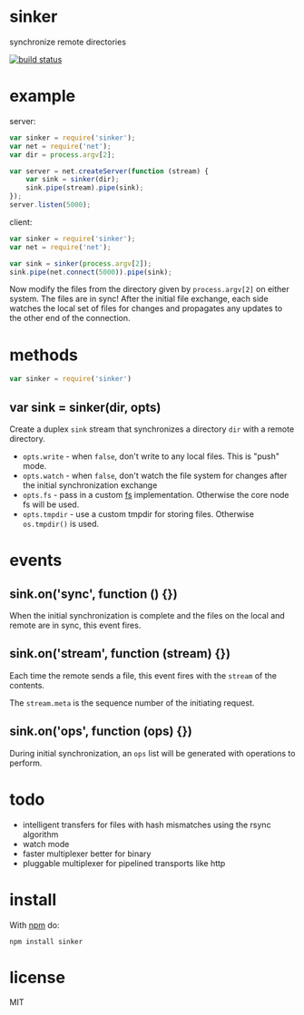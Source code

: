 # sinker

synchronize remote directories

[![build status](https://secure.travis-ci.org/substack/sinker.png)](http://travis-ci.org/substack/sinker)

# example

server:

``` js
var sinker = require('sinker');
var net = require('net');
var dir = process.argv[2];

var server = net.createServer(function (stream) {
    var sink = sinker(dir);
    sink.pipe(stream).pipe(sink);
});
server.listen(5000);
```

client:

``` js
var sinker = require('sinker');
var net = require('net');

var sink = sinker(process.argv[2]);
sink.pipe(net.connect(5000)).pipe(sink);
```

Now modify the files from the directory given by `process.argv[2]` on either
system. The files are in sync! After the initial file exchange, each side
watches the local set of files for changes and propagates any updates to the
other end of the connection.

# methods

``` js
var sinker = require('sinker')
```

## var sink = sinker(dir, opts)

Create a duplex `sink` stream that synchronizes a directory `dir` with a remote
directory.

* `opts.write` - when `false`, don't write to any local files. This is "push"
mode.
* `opts.watch` - when `false`, don't watch the file system for changes after the
initial synchronization exchange
* `opts.fs` - pass in a custom [fs](http://nodejs.org/docs/latest/api/fs.html)
implementation. Otherwise the core node fs will be used.
* `opts.tmpdir` - use a custom tmpdir for storing files. Otherwise `os.tmpdir()`
is used.

# events

## sink.on('sync', function () {})

When the initial synchronization is complete and the files on the local and
remote are in sync, this event fires.

## sink.on('stream', function (stream) {})

Each time the remote sends a file, this event fires with the `stream` of the
contents.

The `stream.meta` is the sequence number of the initiating request.

## sink.on('ops', function (ops) {})

During initial synchronization, an `ops` list will be generated with operations
to perform.

# todo

* intelligent transfers for files with hash mismatches using the rsync algorithm
* watch mode
* faster multiplexer better for binary
* pluggable multiplexer for pipelined transports like http

# install

With [npm](https://npmjs.org) do:

```
npm install sinker
```

# license

MIT
